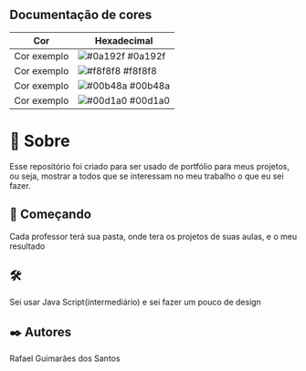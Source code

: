 ## Documentação de cores

| Cor               | Hexadecimal                                                |
| ----------------- | ---------------------------------------------------------------- |
| Cor exemplo       | ![#0a192f](https://via.placeholder.com/10/0a192f?text=+) #0a192f |
| Cor exemplo       | ![#f8f8f8](https://via.placeholder.com/10/f8f8f8?text=+) #f8f8f8 |
| Cor exemplo       | ![#00b48a](https://via.placeholder.com/10/00b48a?text=+) #00b48a |
| Cor exemplo       | ![#00d1a0](https://via.placeholder.com/10/00b48a?text=+) #00d1a0 |



# 🎱 Sobre

Esse repositório foi criado para ser usado de portfólio para meus projetos, ou seja, 
mostrar a todos que se interessam no meu trabalho o que eu sei fazer.

## 🚀 Começando

Cada professor terá sua pasta, onde tera os projetos de suas aulas, e o meu resultado

## 🛠️

Sei usar Java Script(intermediário) e sei fazer um pouco de design

## ✒️ Autores

Rafael Guimarães dos Santos
